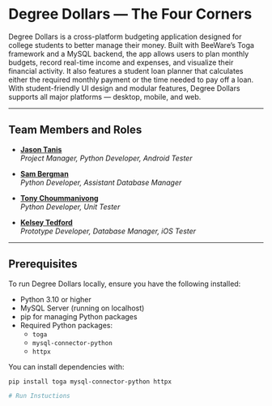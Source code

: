 # Degree Dollars — The Four Corners

Degree Dollars is a cross-platform budgeting application designed for college students to better manage their money. Built with BeeWare’s Toga framework and a MySQL backend, the app allows users to plan monthly budgets, record real-time income and expenses, and visualize their financial activity. It also features a student loan planner that calculates either the required monthly payment or the time needed to pay off a loan. With student-friendly UI design and modular features, Degree Dollars supports all major platforms — desktop, mobile, and web.

---

## Team Members and Roles

- [**Jason Tanis**](https://github.com/Jason-Tanis/CIS350-HW2-Tanis.git)  
  _Project Manager, Python Developer, Android Tester_

- [**Sam Bergman**](https://github.com/bergmasa/CIS350-HW2-Bergman.git)  
  _Python Developer, Assistant Database Manager_

- [**Tony Choummanivong**](https://github.com/TonyCyber6/CIS350-HW2--Choummanivong-.git)  
  _Python Developer, Unit Tester_

- [**Kelsey Tedford**](https://github.com/kelseytedford/CIS350-HW2-Tedford)  
  _Prototype Developer, Database Manager, iOS Tester_

---

## Prerequisites

To run Degree Dollars locally, ensure you have the following installed:

- Python 3.10 or higher
- MySQL Server (running on localhost)
- pip for managing Python packages
- Required Python packages:
  - `toga`
  - `mysql-connector-python`
  - `httpx`

You can install dependencies with:

```bash
pip install toga mysql-connector-python httpx

# Run Instuctions
